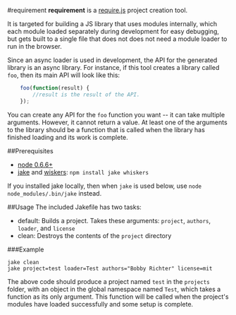 #requirement
__requirement__ is a [require.js](http://requirejs.org) project creation tool.

It is targeted for building a JS library that uses modules internally, which
each module loaded separately during development for easy debugging, but gets
built to a single file that does not does not need a module loader to run in the
browser.

Since an async loader is used in development, the API for the generated library
is an async library. For instance, if this tool creates a library called `foo`,
then its main API will look like this:

```javascript
    foo(function(result) {
        //result is the result of the API.
    });
```

You can create any API for the `foo` function you want -- it can take multiple
arguments. However, it cannot return a value. At least one of the arguments
to the library should be a function that is called when the library has finished
loading and its work is complete.

##Prerequisites

* [node 0.6.6+](http://nodejs.org)
* [jake](https://github.com/jcoglan/jake) and [wiskers](https://github.com/gsf/whiskers.js):
  `npm install jake whiskers`

If you installed jake locally, then when `jake` is used below, use
`node node_modules/.bin/jake` instead.

##Usage
The included Jakefile has two tasks:

* default: Builds a project. Takes these arguments: `project`, `authors`,
  `loader`, and `license`
* clean: Destroys the contents of the `project` directory

###Example
```
jake clean
jake project=test loader=Test authors="Bobby Richter" license=mit
```
The above code should produce a project named `test` in the `projects` folder,
with an object in the global namespace named `Test`, which takes a function as
its only argument. This function will be called when the project's modules have
loaded successfully and some setup is complete.

